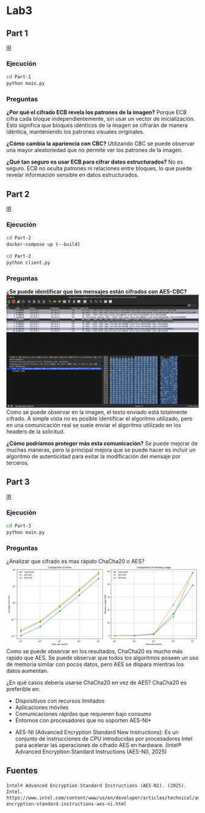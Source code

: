 # Lab3

## Part 1
[IR](https://github.com/Montoya086/information-ciphers/tree/main/Lab3/Part-1)

### Ejecución
```bash
cd Part-1
python main.py
```

### Preguntas
**¿Por qué el cifrado ECB revela los patrones de la imagen?**
Porque ECB cifra cada bloque independientemente, sin usar un vector de inicialización. Esto significa que bloques idénticos de la imagen se cifrarán de manera idéntica, manteniendo los patrones visuales originales.

**¿Cómo cambia la apariencia con CBC?**
Utilizando CBC se puede observar una mayor aleatoriedad que no permite ver los patrones de la imagen.

**¿Qué tan seguro es usar ECB para cifrar datos estructurados?**
No es seguro. ECB no oculta patrones ni relaciones entre bloques, lo que puede revelar información sensible en datos estructurados.

## Part 2
[IR](https://github.com/Montoya086/information-ciphers/tree/main/Lab3/Part-2)

### Ejecución
```bash
cd Part-2
docker-compose up (--build)
```

```bash
cd Part-2
python client.py
```

### Preguntas
**¿Se puede identificar que los mensajes están cifrados con AES-CBC?**
![img](./resources/wireshark.png)
Como se puede observar en la imagen, el texto enviado está totalmente cifrado. A simple vista no es posible identificar el algoritmo utilizado, pero en una comunicación real se suele enviar el algoritmo utilizado en los headers de la solicitud.

**¿Cómo podríamos proteger más esta comunicación?**
Se puede mejorar de muchas maneras, pero la principal mejora que se puede hacer es incluir un algoritmo de autenticidad para evitar la modificación del mensaje por terceros.

## Part 3
[IR](https://github.com/Montoya086/information-ciphers/tree/main/Lab3/Part-3)

### Ejecución
```bash
cd Part-3
python main.py
```

### Preguntas
¿Analizar que cifrado es mas rápido ChaCha20 o AES?
![img](./resources/results.png)
Como se puede observar en los resultados, ChaCha20 es mucho más rapido que AES. Se puede observar que todos los algoritmos poseen un uso de memoria similar con pocos datos, pero AES se dispara mientras los datos aumentan.

¿En qué casos debería usarse ChaCha20 en vez de AES?
ChaCha20 es preferible en:
- Dispositivos con recursos limitados
- Aplicaciones móviles
- Comunicaciones rápidas que requieren bajo consumo
- Entornos con procesadores que no soporten AES-NI*

* AES-NI (Advanced Encryption Standard New Instructions): Es un conjunto de instrucciones de CPU introducidas por procesadores Intel para acelerar las operaciones de cifrado AES en hardware. (Intel® Advanced Encryption Standard Instructions (AES-NI), 2025)


## Fuentes
```
Intel® Advanced Encryption Standard Instructions (AES-NI). (2025). Intel. https://www.intel.com/content/www/us/en/developer/articles/technical/advanced-encryption-standard-instructions-aes-ni.html

```